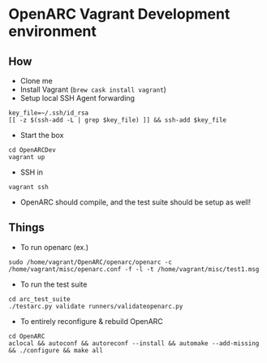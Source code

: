 # OpenARC Vagrant Development environment

## How

* Clone me
* Install Vagrant (```brew cask install vagrant```)
* Setup local SSH Agent forwarding
```
key_file=~/.ssh/id_rsa
[[ -z $(ssh-add -L | grep $key_file) ]] && ssh-add $key_file
```
* Start the box
```
cd OpenARCDev
vagrant up
```
* SSH in
```
vagrant ssh
```
* OpenARC should compile, and the test suite should be setup as well!

## Things

* To run openarc (ex.)
```
sudo /home/vagrant/OpenARC/openarc/openarc -c /home/vagrant/misc/openarc.conf -f -l -t /home/vagrant/misc/test1.msg
```
* To run the test suite
```
cd arc_test_suite
./testarc.py validate runners/validateopenarc.py
```
* To entirely reconfigure & rebuild OpenARC
```
cd OpenARC
aclocal && autoconf && autoreconf --install && automake --add-missing && ./configure && make all
```
